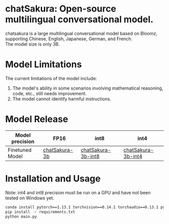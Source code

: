 # chatSakura: Open-source multilingual conversational model.
chatsakura is a large multilingual conversational model based on Bloomz, supporting Chinese, English, Japanese, German, and French.<br>
The model size is only 3B.

# Model Limitations
The current limitations of the model include:

1. The model's ability in some scenarios involving mathematical reasoning, code, etc., still needs improvement.
2. The model cannot identify harmful instructions.

# Model Release
| Model precision| FP16 | int8 | int4 |
| ----- | ----- | ----- | ----- |
| Finetuned Model | [chatSakura-3b](https://huggingface.co/chinoll/chatsakura-3b) | [chatSakura-3b-int8](https://huggingface.co/chinoll/chatsakura-3b-int8) | [chatSakura-3b-int4](https://huggingface.co/chinoll/chatsakura-3b-int4) |

# Installation and Usage
Note: int4 and int8 precision must be run on a GPU and have not been tested on Windows yet.
```bash
conda install pytorch==1.13.1 torchvision==0.14.1 torchaudio==0.13.1 pytorch-cuda=11.7 -c pytorch -c nvidia
pip install -r requirements.txt
python main.py
```